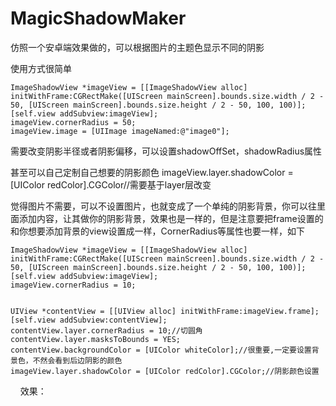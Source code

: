 # MagicShadowMaker
仿照一个安卓端效果做的，可以根据图片的主题色显示不同的阴影

使用方式很简单

    ImageShadowView *imageView = [[ImageShadowView alloc] initWithFrame:CGRectMake([UIScreen mainScreen].bounds.size.width / 2 - 50, [UIScreen mainScreen].bounds.size.height / 2 - 50, 100, 100)];
    [self.view addSubview:imageView];
    imageView.cornerRadius = 50;
    imageView.image = [UIImage imageNamed:@"image0"];

需要改变阴影半径或者阴影偏移，可以设置shadowOffSet，shadowRadius属性

甚至可以自己定制自己想要的阴影颜色
imageView.layer.shadowColor = [UIColor redColor].CGColor//需要基于layer层改变

觉得图片不需要，可以不设置图片，也就变成了一个单纯的阴影背景，你可以往里面添加内容，让其做你的阴影背景，效果也是一样的，但是注意要把frame设置的和你想要添加背景的view设置成一样，CornerRadius等属性也要一样，如下

    ImageShadowView *imageView = [[ImageShadowView alloc] initWithFrame:CGRectMake([UIScreen mainScreen].bounds.size.width / 2 - 50, [UIScreen mainScreen].bounds.size.height / 2 - 50, 100, 100)];
    [self.view addSubview:imageView];
    imageView.cornerRadius = 10;
    
    
    UIView *contentView = [[UIView alloc] initWithFrame:imageView.frame];
    [self.view addSubview:contentView];
    contentView.layer.cornerRadius = 10;//切圆角
    contentView.layer.masksToBounds = YES;
    contentView.backgroundColor = [UIColor whiteColor];//很重要,一定要设置背景色，不然会看到后边阴影的颜色
    imageView.layer.shadowColor = [UIColor redColor].CGColor;//阴影颜色设置
    
效果：
